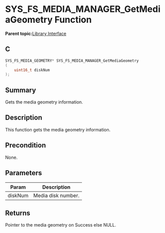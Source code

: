 # SYS\_FS\_MEDIA\_MANAGER\_GetMediaGeometry Function

**Parent topic:**[Library Interface](GUID-42556FDF-A632-49FE-8A5E-9303A926578C.md)

## C

```c
SYS_FS_MEDIA_GEOMETRY* SYS_FS_MEDIA_MANAGER_GetMediaGeometry
(
    uint16_t diskNum
);
```

## Summary

Gets the media geometry information.

## Description

This function gets the media geometry information.

## Precondition

None.

## Parameters

|Param|Description|
|-----|-----------|
|diskNum|Media disk number.|

## Returns

Pointer to the media geometry on Success else NULL.

